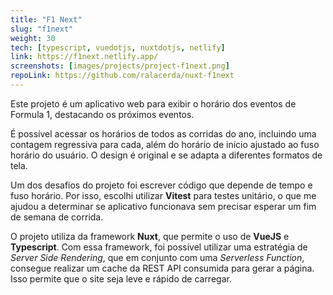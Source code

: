 ```yaml
---
title: "F1 Next"
slug: "f1next"
weight: 30
tech: [typescript, vuedotjs, nuxtdotjs, netlify]
link: https://f1next.netlify.app/
screenshots: [images/projects/project-f1next.png]
repoLink: https://github.com/ralacerda/nuxt-f1next
---
```


Este projeto é um aplicativo web para exibir o horário dos eventos de Formula 1, destacando os próximos eventos.

É possível acessar os horários de todos as corridas do ano, incluindo uma contagem regressiva para cada, além do horário de início ajustado ao fuso horário do usuário. O design é original e se adapta a diferentes formatos de tela.

Um dos desafios do projeto foi escrever código que depende de tempo e fuso horário. Por isso, escolhi utilizar **Vitest** para testes unitário, o que me ajudou a determinar se aplicativo funcionava sem precisar esperar um fim de semana de corrida.

O projeto utiliza da framework **Nuxt**, que permite o uso de **VueJS** e **Typescript**. Com essa framework, foi possível utilizar uma estratégia de _Server Side Rendering_, que em conjunto com uma _Serverless Function_, consegue realizar um cache da REST API consumida para gerar a página. Isso permite que o site seja leve e rápido de carregar.
